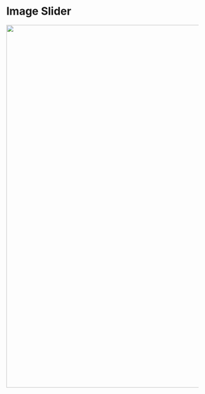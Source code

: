 # Image Slider 

<div align="center">
  <img width="950" src="assets/ImageSlider.gif"/>
</div>      
